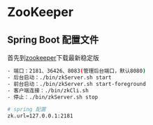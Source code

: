 # ZooKeeper

## Spring Boot 配置文件

首先到[zookeeper](https://zookeeper.apache.org/)下载最新稳定版

``` bash
- 端口：2181、36426、8083(管理后台端口，默认8080)
- 后台启动：./bin/zkServer.sh start
- 前台启动：./bin/zkServer.sh start-foreground
- 客户端连接：./bin/zkCli.sh
- 停止：./bin/zkServer.sh stop
```

``` bash
# spring 配置
zk.url=127.0.0.1:2181
```
